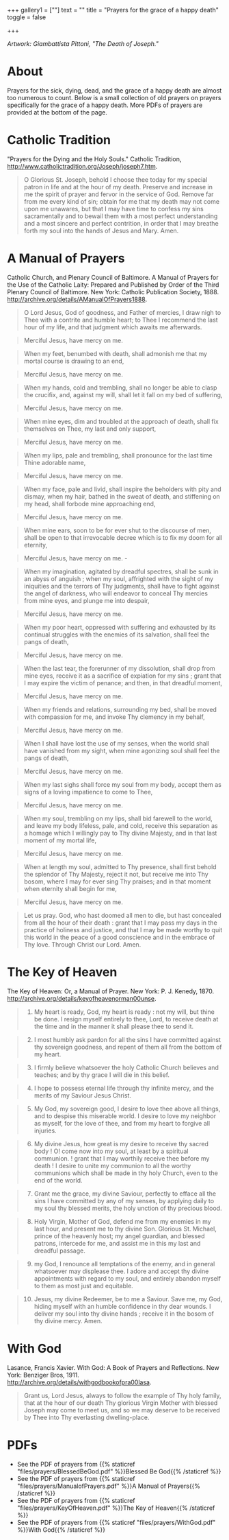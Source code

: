 +++
gallery1 = [""]
text = ""
title = "Prayers for the grace of a happy death"
toggle = false

+++

_Artwork: Giambattista Pittoni, "The Death of Joseph."_

# About

Prayers for the sick, dying, dead, and the grace of a happy death are almost too numerous to count. Below is a small collection of old prayers on prayers specifically for the grace of a happy death. More PDFs of prayers are provided at the bottom of the page. 

# Catholic Tradition

"Prayers for the Dying and the Holy Souls." Catholic Tradition, http://www.catholictradition.org/Joseph/joseph7.htm.

> O Glorious St. Joseph, behold I choose thee today for my special patron in life and at the hour of my death. Preserve and increase in me the spirit of prayer and fervor in the service of God. Remove far from me every kind of sin; obtain for me that my death may not come upon me unawares, but that I may have time to confess my sins sacramentally and to bewail them with a most perfect understanding and a most sincere and perfect contrition, in order that I may breathe forth my soul into the hands of Jesus and Mary. Amen.

# A Manual of Prayers 

Catholic Church, and Plenary Council of Baltimore. A Manual of Prayers for the Use of the Catholic Laity: Prepared and Published by Order of the Third Plenary Council of Baltimore. New York: Catholic Publication Society, 1888. http://archive.org/details/AManualOfPrayers1888.

> O Lord Jesus, God of goodness, and Father of mercies, I draw nigh to Thee with a contrite and humble heart; to Thee I recommend the last hour of my life, and that judgment which awaits me afterwards.

> Merciful Jesus, have mercy on me.

> When my feet, benumbed with death, shall admonish me that my mortal course is drawing to an end,

> Merciful Jesus, have mercy on me.

> When my hands, cold and trembling, shall no longer be able to clasp the crucifix, and, against my will, shall let it fall on my bed of suffering,

> Merciful Jesus, have mercy on me.

> When mine eyes, dim and troubled at the approach of death, shall fix themselves on Thee, my last and only support,

> Merciful Jesus, have mercy on me.

> When my lips, pale and trembling, shall pronounce for the last time Thine adorable name,

> Merciful Jesus, have mercy on me.

> When my face, pale and livid, shall inspire the beholders with pity and dismay, when my hair, bathed in the sweat of death, and stiffening on my head, shall forbode mine approaching end,

> Merciful Jesus, have mercy on me.

> When mine ears, soon to be for ever shut to the discourse of men, shall be open to that irrevocable decree which is to fix my doom for all eternity,

> Merciful Jesus, have mercy on me. -

> When my imagination, agitated by dreadful spectres, shall be sunk in an abyss of anguish ; when my soul, affrighted with the sight of my iniquities and the terrors of Thy judgments, shall have to fight against the angel of darkness, who will endeavor to conceal Thy mercies from mine eyes, and plunge me into despair,

> Merciful Jesus, have mercy on me.

> When my poor heart, oppressed with suffering and exhausted by its continual struggles with the enemies of its salvation, shall feel the pangs of death,

> Merciful Jesus, have mercy on me.

> When the last tear, the forerunner of my dissolution, shall drop from mine eyes, receive it as a sacrifice of expiation for my sins ; grant that I may expire the victim of penance; and then, in that dreadful moment,

> Merciful Jesus, have mercy on me.

> When my friends and relations, surrounding my bed, shall be moved with compassion for me, and invoke Thy clemency in my behalf,

> Merciful Jesus, have mercy on me.

> When I shall have lost the use of my senses, when the world shall have vanished from my sight, when mine agonizing soul shall feel the pangs of death,

> Merciful Jesus, have mercy on me.

> When my last sighs shall force my soul from my body, accept them as signs of a loving impatience to come to Thee,

> Merciful Jesus, have mercy on me.

> When my soul, trembling on my lips, shall bid farewell to the world, and leave my body lifeless, pale, and cold, receive this separation as a homage which I willingly pay to Thy divine Majesty, and in that last moment of my mortal life, 

> Merciful Jesus, have mercy on me. 

> When at length my soul, admitted to Thy presence, shall first behold the splendor of Thy Majesty, reject it not, but receive me into Thy bosom, where I may for ever sing Thy praises; and in that moment when eternity shall begin for me,

> Merciful Jesus, have mercy on me. 

> Let us pray. God, who hast doomed all men to die, but hast concealed from all the hour of their death : grant that I may pass my days in the practice of holiness and justice, and that I may be made worthy to quit this world in the peace of a good conscience and in the embrace of Thy love. Through Christ our Lord. Amen.

# The Key of Heaven

The Key of Heaven: Or, a Manual of Prayer. New York: P. J. Kenedy, 1870. http://archive.org/details/keyofheavenorman00unse.

> 1. My heart is ready, God, my heart is ready : not my will, but thine be done. I resign myself entirely to thee, Lord, to receive death at the time and in the manner it shall please thee to send it.

> 2. I most humbly ask pardon for all the sins I have committed against thy sovereign goodness, and repent of them all from the bottom of my heart.

> 3. I firmly believe whatsoever the holy Catholic Church believes and teaches; and by thy grace I will die in this belief.

> 4. I hope to possess eternal life through thy infinite mercy, and the merits of my Saviour Jesus Christ.

> 5. My God, my sovereign good, I desire to love thee above all things, and to despise this miserable world. I desire to love my neighbor as myself, for the love of thee, and from my heart to forgive all injuries.

> 6. My divine Jesus, how great is my desire to receive thy sacred body ! O! come now into my soul, at least by a spiritual communion. ! grant that I may worthily receive thee before my death ! I desire to unite my communion to all the worthy communions which shall be made in thy holy Church, even to the end of the world.

> 7. Grant me the grace, my divine Saviour, perfectly to efface all the sins I have committed by any of my senses, by applying daily to my soul thy blessed merits, the holy unction of thy precious blood.

> 8. Holy Virgin, Mother of God, defend me from my enemies in my last hour, and present me to thy divine Son. Glorious St. Michael, prince of the heavenly host; my angel guardian, and blessed patrons, intercede for me, and assist me in this my last and dreadful passage.

> 9. my God, I renounce all temptations of the enemy, and in general whatsoever may displease thee. I adore and accept thy divine appointments with regard to my soul, and entirely abandon myself to them as most just and equitable.

> 10. Jesus, my divine Redeemer, be to me a Saviour. Save me, my God, hiding myself with an humble confidence in thy dear wounds. I deliver my soul into thy divine hands ; receive it in the bosom of thy divine mercy. Amen.

# With God

Lasance, Francis Xavier. With God: A Book of Prayers and Reflections. New York: Benziger Bros, 1911. http://archive.org/details/withgodbookofpra00lasa.

> Grant us, Lord Jesus, always to follow the example of Thy holy family, that at the hour of our death Thy glorious Virgin Mother with blessed Joseph may come to meet us, and so we may deserve to be received by Thee into Thy everlasting dwelling-place.

# PDFs 

* See the PDF of prayers from {{% staticref "files/prayers/BlessedBeGod.pdf" %}}Blessed Be God{{% /staticref %}}
* See the PDF of prayers from {{% staticref "files/prayers/ManualofPrayers.pdf" %}}A Manual of Prayers{{% /staticref %}}
* See the PDF of prayers from {{% staticref "files/prayers/KeyOfHeaven.pdf" %}}The Key of Heaven{{% /staticref %}}
* See the PDF of prayers from {{% staticref "files/prayers/WithGod.pdf" %}}With God{{% /staticref %}}
